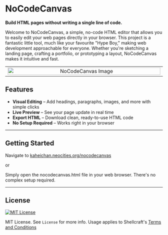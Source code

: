 # NoCodeCanvas

**Build HTML pages without writing a single line of code.**

Welcome to NoCodeCanvas, a simple, no-code HTML editor that allows you to easily edit your web pages directly in your browser. This project is a fantastic little tool, much like your favourite "Hype Boy," making web development approachable for everyone. Whether you're sketching a landing page, crafting a portfolio, or prototyping a layout, NoCodeCanvas makes it intuitive and fast.

<table>
 <tr>
    <td align="center" width="500">
      <img src="https://iili.io/KTiyXxp.png" alt="NoCodeCanvas Image" width="100%">
      
</table>

## Features

- **Visual Editing** – Add headings, paragraphs, images, and more with simple clicks  
- **Live Preview** – See your page update in real time  
- **Export HTML** – Download clean, ready-to-use HTML code  
- **No Setup Required** – Works right in your browser

---

## Getting Started

Navigate to 
[kaheichan.neocities.org/nocodecanvas](https://kaheichan.neocities.org/nocodecanvas)

or

Simply open the nocodecanvas.html file in your web browser. There's no complex setup required.

---

## License
[![MIT License](https://img.shields.io/badge/License-MIT-green.svg)](https://opensource.org/licenses/MIT)

MIT License. See ```License``` for more info. Usage applies to Shellcraft's [Terms and Conditions](https://kaheichan.neocities.org/privacyandterms)
